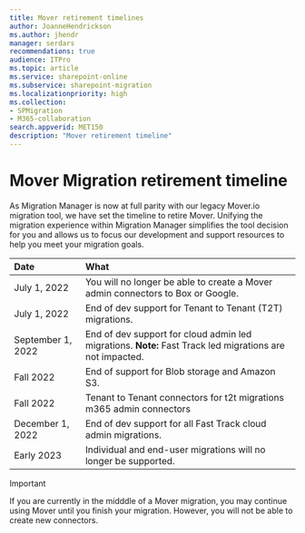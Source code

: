 ```yaml
---
title: Mover retirement timelines
author: JoanneHendrickson
ms.author: jhendr
manager: serdars
recommendations: true
audience: ITPro
ms.topic: article
ms.service: sharepoint-online
ms.subservice: sharepoint-migration
ms.localizationpriority: high
ms.collection:
- SPMigration
- M365-collaboration
search.appverid: MET150
description: "Mover retirement timeline"
---
```

# Mover Migration retirement timeline

As Migration Manager is now at full parity with our legacy Mover.io migration tool, we have set the timeline to retire Mover. Unifying the migration experience within Migration Manager simplifies the tool decision for you and allows us to focus our development and support resources to help you meet your migration goals.


|Date|What|
|:-----|:-----|
|July 1, 2022|You will no longer be able to create a Mover admin connectors to Box or Google.|
|July 1, 2022|End of dev support for Tenant to Tenant (T2T) migrations.|
|September 1, 2022|End of dev support for cloud admin led migrations. **Note:** Fast Track led migrations are not impacted.|
|Fall 2022|End of support for Blob storage and Amazon S3. |
|Fall 2022|Tenant to Tenant connectors for t2t migrations m365 admin connectors|
|December 1, 2022|End of dev support for all Fast Track cloud admin migrations.|
|Early 2023|Individual and end-user migrations will no longer be supported.|

>[!Important]
>If you are currently in the midddle of a Mover migration, you may continue using Mover until you finish your migration. However, you will not be able to create new connectors.




